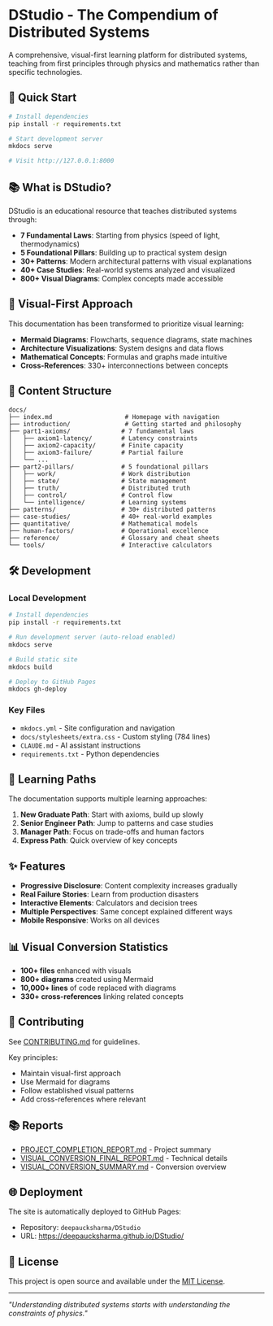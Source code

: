 # DStudio - The Compendium of Distributed Systems

A comprehensive, visual-first learning platform for distributed systems, teaching from first principles through physics and mathematics rather than specific technologies.

## 🚀 Quick Start

```bash
# Install dependencies
pip install -r requirements.txt

# Start development server
mkdocs serve

# Visit http://127.0.0.1:8000
```

## 📚 What is DStudio?

DStudio is an educational resource that teaches distributed systems through:

- **7 Fundamental Laws**: Starting from physics (speed of light, thermodynamics)
- **5 Foundational Pillars**: Building up to practical system design
- **30+ Patterns**: Modern architectural patterns with visual explanations
- **40+ Case Studies**: Real-world systems analyzed and visualized
- **800+ Visual Diagrams**: Complex concepts made accessible

## 🎨 Visual-First Approach

This documentation has been transformed to prioritize visual learning:

- **Mermaid Diagrams**: Flowcharts, sequence diagrams, state machines
- **Architecture Visualizations**: System designs and data flows
- **Mathematical Concepts**: Formulas and graphs made intuitive
- **Cross-References**: 330+ interconnections between concepts

## 📖 Content Structure

```
docs/
├── index.md                    # Homepage with navigation
├── introduction/               # Getting started and philosophy
├── part1-axioms/              # 7 fundamental laws
│   ├── axiom1-latency/        # Latency constraints
│   ├── axiom2-capacity/       # Finite capacity
│   ├── axiom3-failure/        # Partial failure
│   └── ...
├── part2-pillars/             # 5 foundational pillars
│   ├── work/                  # Work distribution
│   ├── state/                 # State management
│   ├── truth/                 # Distributed truth
│   ├── control/               # Control flow
│   └── intelligence/          # Learning systems
├── patterns/                  # 30+ distributed patterns
├── case-studies/              # 40+ real-world examples
├── quantitative/              # Mathematical models
├── human-factors/             # Operational excellence
├── reference/                 # Glossary and cheat sheets
└── tools/                     # Interactive calculators
```

## 🛠️ Development

### Local Development

```bash
# Install dependencies
pip install -r requirements.txt

# Run development server (auto-reload enabled)
mkdocs serve

# Build static site
mkdocs build

# Deploy to GitHub Pages
mkdocs gh-deploy
```

### Key Files

- `mkdocs.yml` - Site configuration and navigation
- `docs/stylesheets/extra.css` - Custom styling (784 lines)
- `CLAUDE.md` - AI assistant instructions
- `requirements.txt` - Python dependencies

## 🎯 Learning Paths

The documentation supports multiple learning approaches:

1. **New Graduate Path**: Start with axioms, build up slowly
2. **Senior Engineer Path**: Jump to patterns and case studies
3. **Manager Path**: Focus on trade-offs and human factors
4. **Express Path**: Quick overview of key concepts

## ✨ Features

- **Progressive Disclosure**: Content complexity increases gradually
- **Real Failure Stories**: Learn from production disasters
- **Interactive Elements**: Calculators and decision trees
- **Multiple Perspectives**: Same concept explained different ways
- **Mobile Responsive**: Works on all devices

## 📊 Visual Conversion Statistics

- **100+ files** enhanced with visuals
- **800+ diagrams** created using Mermaid
- **10,000+ lines** of code replaced with diagrams
- **330+ cross-references** linking related concepts

## 🤝 Contributing

See [CONTRIBUTING.md](CONTRIBUTING.md) for guidelines.

Key principles:
- Maintain visual-first approach
- Use Mermaid for diagrams
- Follow established visual patterns
- Add cross-references where relevant

## 📚 Reports

- [PROJECT_COMPLETION_REPORT.md](PROJECT_COMPLETION_REPORT.md) - Project summary
- [VISUAL_CONVERSION_FINAL_REPORT.md](VISUAL_CONVERSION_FINAL_REPORT.md) - Technical details
- [VISUAL_CONVERSION_SUMMARY.md](VISUAL_CONVERSION_SUMMARY.md) - Conversion overview

## 🌐 Deployment

The site is automatically deployed to GitHub Pages:
- Repository: `deepaucksharma/DStudio`
- URL: https://deepaucksharma.github.io/DStudio/

## 📝 License

This project is open source and available under the [MIT License](LICENSE).

---

*"Understanding distributed systems starts with understanding the constraints of physics."*